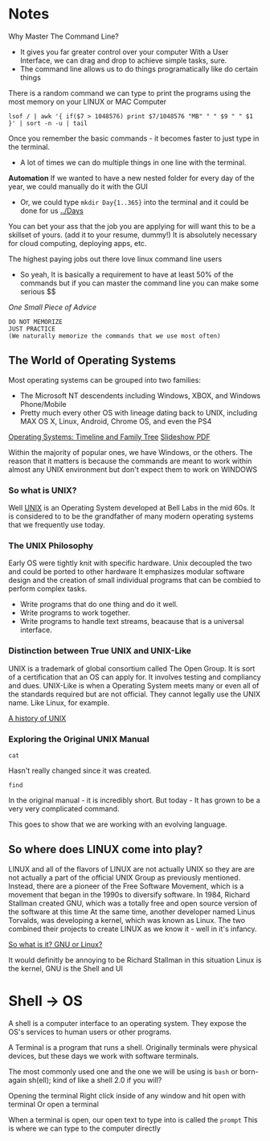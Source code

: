 # Notes

Why Master The Command Line?
- It gives you far greater control over your computer
With a User Interface, we can drag and drop to achieve simple tasks, sure.
- The command line allows us to do things programatically like do certain things 

There is a random command we can type to print the programs using the most memory on your LINUX or MAC Computer
```
lsof / | awk '{ if($7 > 1048576) print $7/1048576 "MB" " " $9 " " $1 }' | sort -n -u | tail
```

Once you remember the basic commands - it becomes faster to just type in the terminal.
- A lot of times we can do multiple things in one line with the terminal.

**Automation**
If we wanted to have a new nested folder for every day of the year, we could manually do it with the GUI
- Or, we could type `mkdir Day{1..365}` into the terminal and it could be done for us [../Days](../Days)

You can bet your ass that the job you are applying for will want this to be a skillset of yours. (add it to your resume, dummy!)
It is absolutely necessary for cloud computing, deploying apps, etc.

The highest paying jobs out there love linux command line users
- So yeah, It is basically a requirement to have at least 50% of the commands but if you can master the command line you can make some serious $$

_One Small Piece of Advice_
```
DO NOT MEMORIZE
JUST PRACTICE
(We naturally memorize the commands that we use most often)
```

## The World of Operating Systems
Most operating systems can be grouped into two families: 
- The Microsoft NT descendents including Windows, XBOX, and Windows Phone/Mobile
- Pretty much every other OS with lineage dating back to UNIX, including MAX OS X, Linux, Android, Chrome OS, and even the PS4

[Operating Systems: Timeline and Family Tree](https://eylenburg.github.io/os_familytree.htm)
[Slideshow PDF](./assets/01_Linux_Introduction.pdf)

Within the majority of popular ones, we have Windows, or the others.
The reason that it matters is because the commands are meant to work within almost any UNIX environment but don't expect them to work on WINDOWS

### So what is UNIX?
Well [UNIX](https://unix.org/) is an Operating System developed at Bell Labs in the mid 60s. It is considered to to be the grandfather of many modern operating systems that we frequently use today.

### The UNIX Philosophy
Early OS were tightly knit with specific hardware. Unix decoupled the two and could be ported to other hardware
It emphasizes modular software design and the creation of small individual programs that can be combied to perform complex tasks.
- Write programs that do one thing and do it well.
- Write programs to work together.
- Write programs to handle text streams, beacause that is a universal interface.

### Distinction between True UNIX and UNIX-Like
UNIX is a trademark of global consortium called The Open Group. It is sort of a certification that an OS can apply for. It involves testing and compliancy and dues.
UNIX-Like is when a  Operating System meets many or even all of the standards required but are not official. They cannot legally use the UNIX name. Like Linux, for example.

[A history of UNIX](https://spectrum.ieee.org/the-strange-birth-and-long-life-of-unix)

### Exploring the Original UNIX Manual

```
cat
```
Hasn't really changed since it was created.
```
find
```
In the original manual - it is incredibly short.
But today -
It has grown to be a very very complicated command.

This goes to show that we are working with an evolving language.

## So where does LINUX come into play?

LINUX and all of the flavors of LINUX are not actually UNIX so they are are not actually a part of the official UNIX Group as previously mentioned.
Instead, there are a pioneer of the Free Software Movement, which is a movement that began in the 1990s to diversify software.
In 1984, Richard Stallman created GNU, which was a totally free and open source version of the software at this time
At the same time, another developer named Linus Torvalds, was developing a kernel, which was known as Linux. The two combined their projects to create LINUX as we know it - well in it's infancy.

[So what is it? GNU or Linux?](https://www.howtogeek.com/139287/the-great-debate-is-it-linux-or-gnulinux/)

It would definitly be annoying to be Richard Stallman in this situation
Linux is the kernel, GNU is the Shell and UI

# Shell -> OS
A shell is a computer interface to an operating system. They expose the OS's services to human users or other programs.

A Terminal is a program that runs a shell. Originally terminals were physical devices, but these days we work with software terminals.

The most commonly used one and the one we will be using is `bash` or born-again sh(ell); kind of like a shell 2.0 if you will?

Opening the terminal
Right click inside of any window and hit open with terminal
Or open a terminal

When a terminal is open, our open text to type into is called the `prompt`
This is where we can type to the computer directly